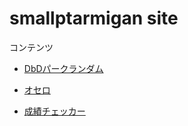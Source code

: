 # smallptarmigan site

コンテンツ

* [DbDパークランダム](./dbd/index.html)

* [オセロ](./othello/index.html)

* [成績チェッカー](./course_confirmation/index.html)

